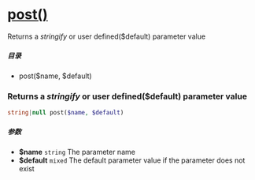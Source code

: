 [post()](http://twinh.github.com/widget/api/post)
=================================================

Returns a *stringify* or user defined($default) parameter value

##### 目录
* post($name, $default)

### Returns a *stringify* or user defined($default) parameter value
```php
string|null post($name, $default)
```

##### 参数
* **$name** `string` The parameter name
* **$default** `mixed` The default parameter value if the parameter does not exist


